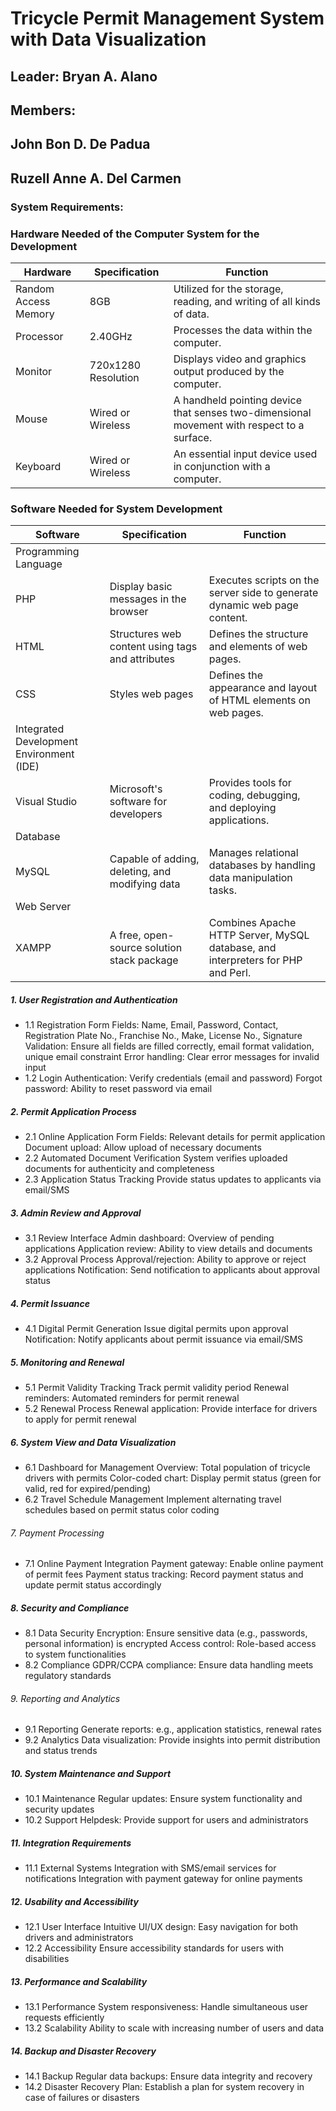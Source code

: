 # Tricycle Permit Management System with Data Visualization
## Leader: Bryan A. Alano
## Members:
  ## John Bon D. De Padua
  ## Ruzell Anne A. Del Carmen

### System Requirements:

### Hardware Needed of the Computer System for the Development

| Hardware            | Specification     | Function                                                   |
|---------------------|-------------------|------------------------------------------------------------|
| Random Access Memory| 8GB               | Utilized for the storage, reading, and writing of all kinds of data. |
| Processor           | 2.40GHz           | Processes the data within the computer.                    |
| Monitor             | 720x1280 Resolution | Displays video and graphics output produced by the computer. |
| Mouse               | Wired or Wireless | A handheld pointing device that senses two-dimensional movement with respect to a surface. |
| Keyboard            | Wired or Wireless | An essential input device used in conjunction with a computer. |

### Software Needed for System Development

| Software                         | Specification                                  | Function                                                                 |
|----------------------------------|------------------------------------------------|--------------------------------------------------------------------------|
| Programming Language             |                                                |                                                                          |
| PHP                              | Display basic messages in the browser          | Executes scripts on the server side to generate dynamic web page content.|
| HTML                             | Structures web content using tags and attributes | Defines the structure and elements of web pages.                         |
| CSS                              | Styles web pages                               | Defines the appearance and layout of HTML elements on web pages.         |
| Integrated Development Environment (IDE) |                                            |                                                                          |
| Visual Studio                    | Microsoft's software for developers            | Provides tools for coding, debugging, and deploying applications.         |
| Database                         |                                                |                                                                          |
| MySQL                            | Capable of adding, deleting, and modifying data | Manages relational databases by handling data manipulation tasks.         |
| Web Server                       |                                                |                                                                          |
| XAMPP                            | A free, open-source solution stack package     | Combines Apache HTTP Server, MySQL database, and interpreters for PHP and Perl. |

##### 1. User Registration and Authentication
- 1.1 Registration Form
Fields: Name, Email, Password, Contact, Registration Plate No., Franchise No., Make, License No., Signature
Validation: Ensure all fields are filled correctly, email format validation, unique email constraint
Error handling: Clear error messages for invalid input
- 1.2 Login
Authentication: Verify credentials (email and password)
Forgot password: Ability to reset password via email
##### 2. Permit Application Process
- 2.1 Online Application Form
Fields: Relevant details for permit application
Document upload: Allow upload of necessary documents
- 2.2 Automated Document Verification
System verifies uploaded documents for authenticity and completeness
- 2.3 Application Status Tracking
Provide status updates to applicants via email/SMS
##### 3. Admin Review and Approval
- 3.1 Review Interface
Admin dashboard: Overview of pending applications
Application review: Ability to view details and documents
- 3.2 Approval Process
Approval/rejection: Ability to approve or reject applications
Notification: Send notification to applicants about approval status
##### 4. Permit Issuance
- 4.1 Digital Permit Generation
Issue digital permits upon approval
Notification: Notify applicants about permit issuance via email/SMS
##### 5. Monitoring and Renewal
- 5.1 Permit Validity Tracking
Track permit validity period
Renewal reminders: Automated reminders for permit renewal
- 5.2 Renewal Process
Renewal application: Provide interface for drivers to apply for permit renewal
##### 6. System View and Data Visualization
- 6.1 Dashboard for Management
Overview: Total population of tricycle drivers with permits
Color-coded chart: Display permit status (green for valid, red for expired/pending)
- 6.2 Travel Schedule Management
Implement alternating travel schedules based on permit status color coding
###### 7. Payment Processing
- 7.1 Online Payment Integration
Payment gateway: Enable online payment of permit fees
Payment status tracking: Record payment status and update permit status accordingly
##### 8. Security and Compliance
- 8.1 Data Security
Encryption: Ensure sensitive data (e.g., passwords, personal information) is encrypted
Access control: Role-based access to system functionalities
- 8.2 Compliance
GDPR/CCPA compliance: Ensure data handling meets regulatory standards
###### 9. Reporting and Analytics
- 9.1 Reporting
Generate reports: e.g., application statistics, renewal rates
- 9.2 Analytics
Data visualization: Provide insights into permit distribution and status trends
##### 10. System Maintenance and Support
- 10.1 Maintenance
Regular updates: Ensure system functionality and security updates
- 10.2 Support
Helpdesk: Provide support for users and administrators
##### 11. Integration Requirements
- 11.1 External Systems
Integration with SMS/email services for notifications
Integration with payment gateway for online payments
##### 12. Usability and Accessibility
- 12.1 User Interface
Intuitive UI/UX design: Easy navigation for both drivers and administrators
- 12.2 Accessibility
Ensure accessibility standards for users with disabilities
##### 13. Performance and Scalability
- 13.1 Performance
System responsiveness: Handle simultaneous user requests efficiently
- 13.2 Scalability
Ability to scale with increasing number of users and data
##### 14. Backup and Disaster Recovery
- 14.1 Backup
Regular data backups: Ensure data integrity and recovery
- 14.2 Disaster Recovery
Plan: Establish a plan for system recovery in case of failures or disasters
